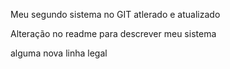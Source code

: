 Meu segundo sistema no GIT atlerado e atualizado

Alteração no readme para descrever meu sistema





alguma nova linha legal